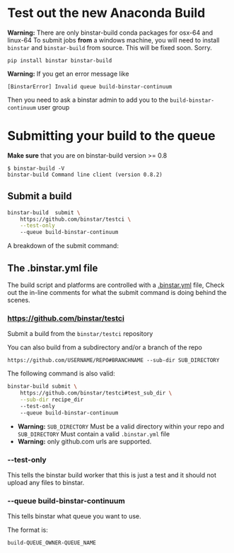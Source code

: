 Test out the new Anaconda Build 
================================

**Warning:** There are only binstar-build conda packages for osx-64 and linux-64
To submit jobs **from** a windows machine, you will need to install `binstar` and `binstar-build` from source. 
This will be fixed soon. Sorry.

```
pip install binstar binstar-build
```

**Warning:** If you get an error message like

    [BinstarError] Invalid queue build-binstar-continuum
    
Then you need to ask a binstar admin to add you to the `build-binstar-continuum` user
group
 
# Submitting your build to the queue


**Make sure** that you are on binstar-build version >= 0.8
 
    $ binstar-build -V
    binstar-build Command line client (version 0.8.2)
    
## Submit a build

```sh
binstar-build  submit \
    https://github.com/binstar/testci \
    --test-only 
    --queue build-binstar-continuum 
```

A breakdown of the submit command:
 
## The .binstar.yml file

The build script and platforms are controlled with a  [.binstar.yml](https://github.com/binstar/testci/blob/master/.binstar.yml) file,
Check out the in-line comments for what the submit command is doing behind the scenes.

### https://github.com/binstar/testci

Submit a build from the `binstar/testci` repository 

You can also build from a subdirectory and/or a branch of the repo 

    https://github.com/USERNAME/REPO#BRANCHNAME --sub-dir SUB_DIRECTORY
    
The following command is also valid:

```sh
binstar-build submit \
    https://github.com/binstar/testci#test_sub_dir \
    --sub-dir recipe_dir
    --test-only 
    --queue build-binstar-continuum 
```



 *  **Warning:** `SUB_DIRECTORY` Must be a valid directory within your repo and `SUB_DIRECTORY`
Must contain a valid `.binstar.yml` file 
 *  **Warning:** only github.com urls are supported.
 
### --test-only

This tells the binstar build worker that this is just a test and it should not upload
any files to binstar.
 
### --queue build-binstar-continuum

This tells binstar what queue you want to use.  

The format is:

    build-QUEUE_OWNER-QUEUE_NAME

